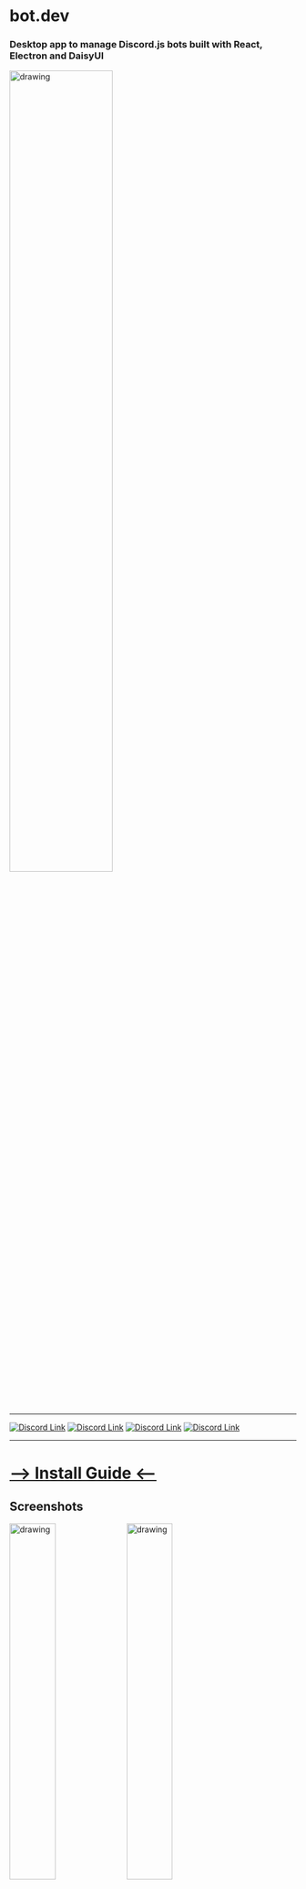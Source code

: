 # bot.dev
### Desktop app to manage Discord.js bots built with React, Electron and DaisyUI

<img src="https://github.com/juaneth/bot.dev/assets/68202118/53ead54c-a56a-4a98-80b1-ed330493c6a2" alt="drawing" width="60%"/>

***

[![Discord Link](https://img.shields.io/badge/-Server-5865F2?logo=discord&logoColor=white&style=for-the-badge)](https://discord.gg/yNwHH38tmm)
[![Discord Link](https://img.shields.io/github/license/juaneth/bot.dev?color=%23FFF&style=for-the-badge)](https://github.com/juaneth/bot.dv)
[![Discord Link](https://img.shields.io/github/commit-activity/m/juaneth/bot.dev?color=%23FFF&logo=github&style=for-the-badge)](https://github.com/juaneth/bot.dev)
[![Discord Link](https://img.shields.io/github/v/release/juaneth/bot.dev?color=%23FFF&label=Latest%20Release&logo=github&style=for-the-badge)](https://github.com/juaneth/bot.dev)

***

# [--> Install Guide <--](https://github.com/juaneth/bot.dev/wiki/Install-and-Setup#install)

## Screenshots
<img src="https://github.com/juaneth/bot.dev/assets/68202118/698bf626-9a0c-4dbc-bc05-824f1498435a" alt="drawing" width="40%"/>
<img src="https://github.com/juaneth/bot.dev/assets/68202118/feedb8b5-3488-492d-a456-ee30b311c27e" alt="drawing" width="40%"/>



# Developer
<b>Firstly</b>, ensure you have [Node.js](https://nodejs.org/en) v19.9.0 or higher, Yarn (to install: `npm i -g yarn`) and [Git](https://git-scm.com/) installed. Clone the code and install dependencies by running: 
```
git clone https://github.com/juaneth/BotDev.git BotDev
cd BotDev
npm run i
npm i pm2 -g
```

To open run `npm run dev` or to build to an executable run `npm run build`
